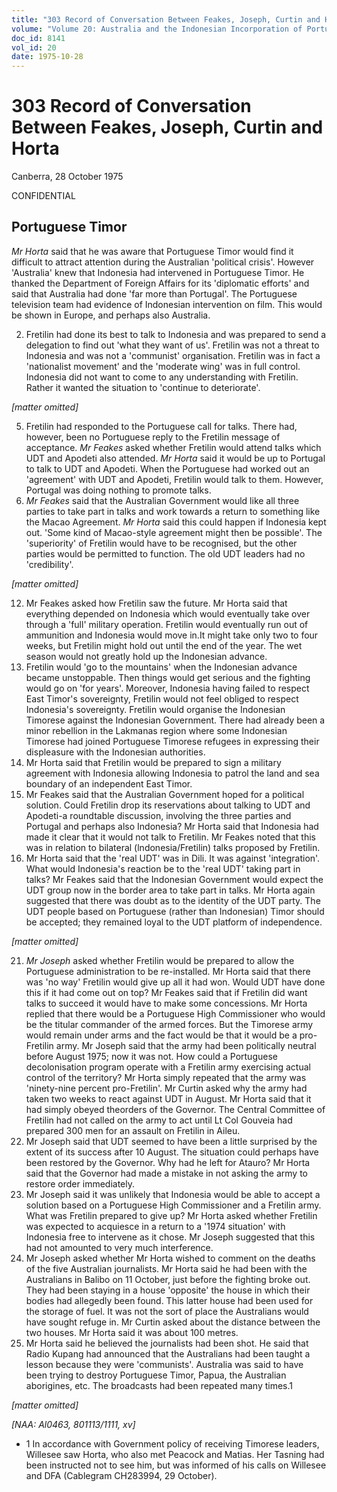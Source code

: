 ```yaml
---
title: "303 Record of Conversation Between Feakes, Joseph, Curtin and Horta"
volume: "Volume 20: Australia and the Indonesian Incorporation of Portuguese Timor, 1974-1976"
doc_id: 8141
vol_id: 20
date: 1975-10-28
---
```


# 303 Record of Conversation Between Feakes, Joseph, Curtin and Horta

Canberra, 28 October 1975

CONFIDENTIAL

## Portuguese Timor

_Mr Horta_ said that he was aware that Portuguese Timor would find it difficult to attract attention during the Australian 'political crisis'. However 'Australia' knew that Indonesia had intervened in Portuguese Timor. He thanked the Department of Foreign Affairs for its 'diplomatic efforts' and said that Australia had done 'far more than Portugal'. The Portuguese television team had evidence of Indonesian intervention on film. This would be shown in Europe, and perhaps also Australia.

  2. Fretilin had done its best to talk to Indonesia and was prepared to send a delegation to find out 'what they want of us'. Fretilin was not a threat to Indonesia and was not a 'communist' organisation. Fretilin was in fact a 'nationalist movement' and the 'moderate wing' was in full control. Indonesia did not want to come to any understanding with Fretilin. Rather it wanted the situation to 'continue to deteriorate'.



_[matter omitted]_

  5. Fretilin had responded to the Portuguese call for talks. There had, however, been no Portuguese reply to the Fretilin message of acceptance. _Mr Feakes_ asked whether Fretilin would attend talks which UDT and Apodeti also attended. _Mr Horta_ said it would be up to Portugal to talk to UDT and Apodeti. When the Portuguese had worked out an 'agreement' with UDT and Apodeti, Fretilin would talk to them. However, Portugal was doing nothing to promote talks.
  6. _Mr Feakes_ said that the Australian Government would like all three parties to take part in talks and work towards a return to something like the Macao Agreement. _Mr Horta_ said this could happen if Indonesia kept out. 'Some kind of Macao-style agreement might then be possible'. The 'superiority' of Fretilin would have to be recognised, but the other parties would be permitted to function. The old UDT leaders had no 'credibility'.



_[matter omitted]_

  12. Mr Feakes asked how Fretilin saw the future. Mr Horta said that everything depended on Indonesia which would eventually take over through a 'full' military operation. Fretilin would eventually run out of ammunition and Indonesia would move in.It might take only two to four weeks, but Fretilin might hold out until the end of the year. The wet season would not greatly hold up the Indonesian advance.
  13. Fretilin would 'go to the mountains' when the Indonesian advance became unstoppable. Then things would get serious and the fighting would go on 'for years'. Moreover, Indonesia having failed to respect East Timor's sovereignty, Fretilin would not feel obliged to respect Indonesia's sovereignty. Fretilin would organise the Indonesian Timorese against the Indonesian Government. There had already been a minor rebellion in the Lakmanas region where some Indonesian Timorese had joined Portuguese Timorese refugees in expressing their displeasure with the Indonesian authorities.
  14. Mr Horta said that Fretilin would be prepared to sign a military agreement with Indonesia allowing Indonesia to patrol the land and sea boundary of an independent East Timor.
  15. Mr Feakes said that the Australian Government hoped for a political solution. Could Fretilin drop its reservations about talking to UDT and Apodeti-a roundtable discussion, involving the three parties and Portugal and perhaps also Indonesia? Mr Horta said that Indonesia had made it clear that it would not talk to Fretilin. Mr Feakes noted that this was in relation to bilateral (lndonesia/Fretilin) talks proposed by Fretilin.
  16. Mr Horta said that the 'real UDT' was in Dili. It was against 'integration'. What would Indonesia's reaction be to the 'real UDT' taking part in talks? Mr Feakes said that the Indonesian Government would expect the UDT group now in the border area to take part in talks. Mr Horta again suggested that there was doubt as to the identity of the UDT party. The UDT people based on Portuguese (rather than Indonesian) Timor should be accepted; they remained loyal to the UDT platform of independence.



_[matter omitted]_

  21. _Mr Joseph_ asked whether Fretilin would be prepared to allow the Portuguese administration to be re-installed. Mr Horta said that there was 'no way' Fretilin would give up all it had won. Would UDT have done this if it had come out on top? Mr Feakes said that if Fretilin did want talks to succeed it would have to make some concessions. Mr Horta replied that there would be a Portuguese High Commissioner who would be the titular commander of the armed forces. But the Timorese army would remain under arms and the fact would be that it would be a pro-Fretilin army. Mr Joseph said that the army had been politically neutral before August 1975; now it was not. How could a Portuguese decolonisation program operate with a Fretilin army exercising actual control of the territory? Mr Horta simply repeated that the army was 'ninety-nine percent pro-Fretilin'. Mr Curtin asked why the army had taken two weeks to react against UDT in August. Mr Horta said that it had simply obeyed theorders of the Governor. The Central Committee of Fretilin had not called on the army to act until Lt Col Gouveia had prepared 300 men for an assault on Fretilin in Aileu.
  22. Mr Joseph said that UDT seemed to have been a little surprised by the extent of its success after 10 August. The situation could perhaps have been restored by the Governor. Why had he left for Atauro? Mr Horta said that the Governor had made a mistake in not asking the army to restore order immediately.
  23. Mr Joseph said it was unlikely that Indonesia would be able to accept a solution based on a Portuguese High Commissioner and a Fretilin army. What was Fretilin prepared to give up? Mr Horta asked whether Fretilin was expected to acquiesce in a return to a '1974 situation' with Indonesia free to intervene as it chose. Mr Joseph suggested that this had not amounted to very much interference.
  24. Mr Joseph asked whether Mr Horta wished to comment on the deaths of the five Australian journalists. Mr Horta said he had been with the Australians in Balibo on 11 October, just before the fighting broke out. They had been staying in a house 'opposite' the house in which their bodies had allegedly been found. This latter house had been used for the storage of fuel. It was not the sort of place the Australians would have sought refuge in. Mr Curtin asked about the distance between the two houses. Mr Horta said it was about 100 metres.
  25. Mr Horta said he believed the journalists had been shot. He said that Radio Kupang had announced that the Australians had been taught a lesson because they were 'communists'. Australia was said to have been trying to destroy Portuguese Timor, Papua, the Australian aborigines, etc. The broadcasts had been repeated many times.1



_[matter omitted]_

_[NAA: Al0463, 801113/1111, xv]_

  * 1 In accordance with Government policy of receiving Timorese leaders, Willesee saw Horta, who also met Peacock and Matias. Her Tasning had been instructed not to see him, but was informed of his calls on Willesee and DFA (Cablegram CH283994, 29 October).


